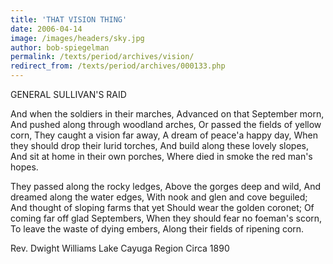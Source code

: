 ```yaml
---
title: 'THAT VISION THING'
date: 2006-04-14
image: /images/headers/sky.jpg
author: bob-spiegelman
permalink: /texts/period/archives/vision/
redirect_from: /texts/period/archives/000133.php
---
```


GENERAL SULLIVAN'S RAID

And when the soldiers in their marches,
Advanced on that September morn,
And pushed along through woodland arches,
Or passed the fields of yellow corn,
They caught a vision far away,
A dream of peace'a happy day,
When they should drop their lurid torches,
And build along these lovely slopes,
And sit at home in their own porches,
Where died in smoke the red man's hopes.

They passed along the rocky ledges,
Above the gorges deep and wild,
And dreamed along the water edges,
With nook and glen and cove beguiled;
And thought of sloping farms that yet
Should wear the golden coronet;
Of coming far off glad Septembers,
When they should fear no foeman's scorn,
To leave the waste of dying embers,
Along their fields of ripening corn.

Rev. Dwight Williams
Lake Cayuga Region
Circa 1890
